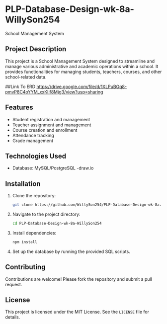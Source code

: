 # PLP-Database-Design-wk-8a-WillySon254
School Management System
## Project Description
This project is a School Management System designed to streamline and manage various administrative and academic operations within a school. It provides functionalities for managing students, teachers, courses, and other school-related data.

##Link To ERD
https://drive.google.com/file/d/1XLPuBGq8-pmvP8C4oYYM_xxKIlf8Mjg3/view?usp=sharing


## Features
- Student registration and management
- Teacher assignment and management
- Course creation and enrollment
- Attendance tracking
- Grade management

## Technologies Used
- Database: MySQL/PostgreSQL
-draw.io

## Installation
1. Clone the repository:
    ```bash
    git clone https://github.com/WillySon254/PLP-Database-Design-wk-8a.git
    ```
2. Navigate to the project directory:
    ```bash
    cd PLP-Database-Design-wk-8a-WillySon254
    ```
3. Install dependencies:
    ```bash
    npm install
    ```
4. Set up the database by running the provided SQL scripts.

## Contributing
Contributions are welcome! Please fork the repository and submit a pull request.

## License
This project is licensed under the MIT License. See the `LICENSE` file for details.

